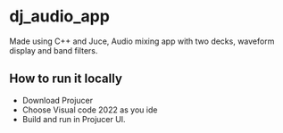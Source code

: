 # dj_audio_app
Made using C++ and Juce, Audio mixing app with two decks, waveform display and band filters.

## How to run it locally
* Download Projucer
* Choose Visual code 2022 as you ide
* Build and run in Projucer UI.
